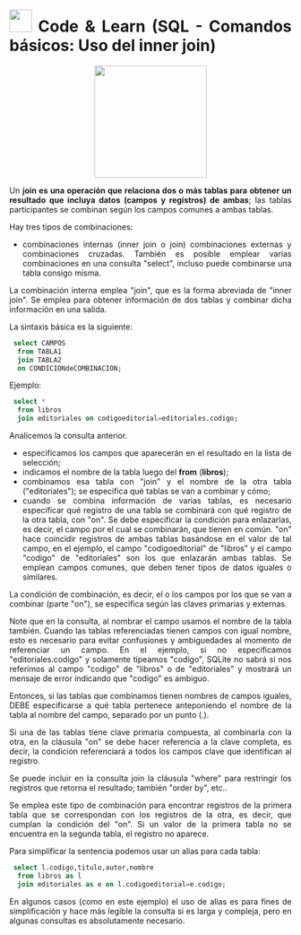 <div align="justify">

# <img src=../../../../images/coding-book.png width="40"> Code & Learn (SQL - Comandos básicos: Uso del inner join)

<div align="center">
<img src="https://www.comunidadbaratz.com/wp-content/uploads/Sabes-cuales-son-los-libros-mas-vendidos-de-2017-a-traves-de-Internet-en-Espana.jpg" width="200px"/>
</div>

Un __join es una operación que relaciona dos o más tablas para obtener un resultado que incluya datos (campos y registros) de ambas__; las tablas participantes se combinan según los campos comunes a ambas tablas.

Hay tres tipos de combinaciones:

- combinaciones internas (inner join o join)
combinaciones externas y
combinaciones cruzadas.
También es posible emplear varias combinaciones en una consulta "select", incluso puede combinarse una tabla consigo misma.

La combinación interna emplea "join", que es la forma abreviada de "inner join". Se emplea para obtener información de dos tablas y combinar dicha información en una salida.

La sintaxis básica es la siguiente:
```sql
 select CAMPOS
  from TABLA1
  join TABLA2
  on CONDICIONdeCOMBINACION;
```  
Ejemplo:
```sql
 select * 
  from libros
  join editoriales on codigoeditorial=editoriales.codigo;
```  
Analicemos la consulta anterior.
- especificamos los campos que aparecerán en el resultado en la lista de selección;
- indicamos el nombre de la tabla luego del __from__ (__libros__);
- combinamos esa tabla con "join" y el nombre de la otra tabla ("editoriales"); se especifica qué tablas se van a combinar y cómo;
- cuando se combina información de varias tablas, es necesario especificar qué registro de una tabla se combinará con qué registro de la otra tabla, con "on". Se debe especificar la condición para enlazarlas, es decir, el campo por el cual se combinarán, que tienen en común.
"on" hace coincidir registros de ambas tablas basándose en el valor de tal campo, en el ejemplo, el campo "codigoeditorial" de "libros" y el campo "codigo" de "editoriales" son los que enlazarán ambas tablas. Se emplean campos comunes, que deben tener tipos de datos iguales o similares.

La condición de combinación, es decir, el o los campos por los que se van a combinar (parte "on"), se especifica según las claves primarias y externas.

Note que en la consulta, al nombrar el campo usamos el nombre de la tabla también. Cuando las tablas referenciadas tienen campos con igual nombre, esto es necesario para evitar confusiones y ambiguedades al momento de referenciar un campo. En el ejemplo, si no especificamos "editoriales.codigo" y solamente tipeamos "codigo", SQLite no sabrá si nos referimos al campo "codigo" de "libros" o de "editoriales" y mostrará un mensaje de error indicando que "codigo" es ambiguo.

Entonces, si las tablas que combinamos tienen nombres de campos iguales, DEBE especificarse a qué tabla pertenece anteponiendo el nombre de la tabla al nombre del campo, separado por un punto (.).

Si una de las tablas tiene clave primaria compuesta, al combinarla con la otra, en la cláusula "on" se debe hacer referencia a la clave completa, es decir, la condición referenciará a todos los campos clave que identifican al registro.

Se puede incluir en la consulta join la cláusula "where" para restringir los registros que retorna el resultado; también "order by", etc..

Se emplea este tipo de combinación para encontrar registros de la primera tabla que se correspondan con los registros de la otra, es decir, que cumplan la condición del "on". Si un valor de la primera tabla no se encuentra en la segunda tabla, el registro no aparece.

Para simplificar la sentencia podemos usar un alias para cada tabla:
```sql
 select l.codigo,titulo,autor,nombre
  from libros as l
  join editoriales as e on l.codigoeditorial=e.codigo;
```  
En algunos casos (como en este ejemplo) el uso de alias es para fines de simplificación y hace más legible la consulta si es larga y compleja, pero en algunas consultas es absolutamente necesario.

</div>